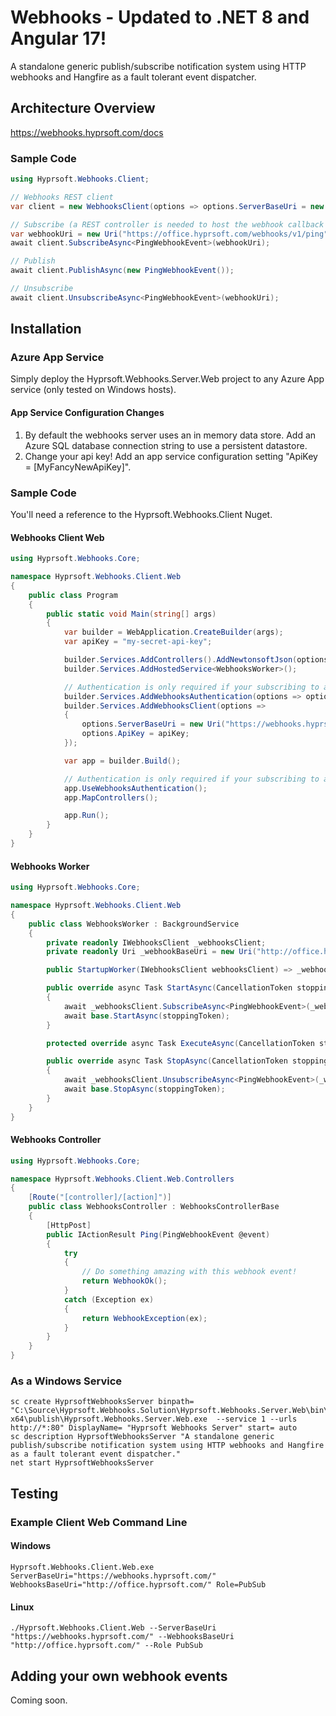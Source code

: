 # Webhooks - Updated to .NET 8 and Angular 17!
A standalone generic publish/subscribe notification system using HTTP webhooks and Hangfire as a fault tolerant event dispatcher.

## Architecture Overview
https://webhooks.hyprsoft.com/docs

### Sample Code
``` csharp
using Hyprsoft.Webhooks.Client;

// Webhooks REST client
var client = new WebhooksClient(options => options.ServerBaseUri = new Uri("https://webhooks.hyprsoft.com/"));

// Subscribe (a REST controller is needed to host the webhook callback endpoints)
var webhookUri = new Uri("https://office.hyprsoft.com/webhooks/v1/ping");
await client.SubscribeAsync<PingWebhookEvent>(webhookUri);

// Publish
await client.PublishAsync(new PingWebhookEvent());

// Unsubscribe
await client.UnsubscribeAsync<PingWebhookEvent>(webhookUri);
```

## Installation
###  Azure App Service
Simply deploy the Hyprsoft.Webhooks.Server.Web project to any Azure App service (only tested on Windows hosts).
#### App Service Configuration Changes
1. By default the webhooks server uses an in memory data store.  Add an Azure SQL database connection string to use a persistent datastore.
2. Change your api key!  Add an app service configuration setting "ApiKey = [MyFancyNewApiKey]".
### Sample Code
You'll need a reference to the Hyprsoft.Webhooks.Client Nuget.
#### Webhooks Client Web
``` csharp
using Hyprsoft.Webhooks.Core;

namespace Hyprsoft.Webhooks.Client.Web
{
    public class Program
    {
        public static void Main(string[] args)
        {
            var builder = WebApplication.CreateBuilder(args);
            var apiKey = "my-secret-api-key";

            builder.Services.AddControllers().AddNewtonsoftJson(options => options.SerializerSettings.TypeNameHandling = WebhooksGlobalConfiguration.JsonSerializerSettings.TypeNameHandling);
            builder.Services.AddHostedService<WebhooksWorker>();

            // Authentication is only required if your subscribing to any webhooks.
            builder.Services.AddWebhooksAuthentication(options => options.ApiKey = apiKey);
            builder.Services.AddWebhooksClient(options =>
            {
                options.ServerBaseUri = new Uri("https://webhooks.hyprsoft.com");
                options.ApiKey = apiKey;
            });

            var app = builder.Build();

            // Authentication is only required if your subscribing to any webhooks.
            app.UseWebhooksAuthentication();
            app.MapControllers();

            app.Run();
        }
    }
}
```
#### Webhooks Worker
``` csharp
using Hyprsoft.Webhooks.Core;

namespace Hyprsoft.Webhooks.Client.Web
{
    public class WebhooksWorker : BackgroundService
    {
        private readonly IWebhooksClient _webhooksClient;
        private readonly Uri _webhookBaseUri = new Uri("http://office.hyprsoft.com/webhooks/ping");

        public StartupWorker(IWebhooksClient webhooksClient) => _webhooksClient = webhooksClient;

        public override async Task StartAsync(CancellationToken stoppingToken)
        {
            await _webhooksClient.SubscribeAsync<PingWebhookEvent>(_webhookBaseUri);
            await base.StartAsync(stoppingToken);
        }

        protected override async Task ExecuteAsync(CancellationToken stoppingToken) => await Task.Delay(0, stoppingToken);

        public override async Task StopAsync(CancellationToken stoppingToken)
        {
            await _webhooksClient.UnsubscribeAsync<PingWebhookEvent>(_webhookBaseUri);
            await base.StopAsync(stoppingToken);
        }
    }
}
```
#### Webhooks Controller
``` csharp
using Hyprsoft.Webhooks.Core;

namespace Hyprsoft.Webhooks.Client.Web.Controllers
{
    [Route("[controller]/[action]")]
    public class WebhooksController : WebhooksControllerBase
    {
        [HttpPost]
        public IActionResult Ping(PingWebhookEvent @event)
        {
            try
            {
                // Do something amazing with this webhook event!
                return WebhookOk();
            }
            catch (Exception ex)
            {
                return WebhookException(ex);
            }
        }
    }
}
```

### As a Windows Service
```
sc create HyprsoftWebhooksServer binpath= "C:\Source\Hyprsoft.Webhooks.Solution\Hyprsoft.Webhooks.Server.Web\bin\Release\net5.0\win-x64\publish\Hyprsoft.Webhooks.Server.Web.exe  --service 1 --urls http://*:80" DisplayName= "Hyprsoft Webhooks Server" start= auto
sc description HyprsoftWebhooksServer "A standalone generic publish/subscribe notification system using HTTP webhooks and Hangfire as a fault tolerant event dispatcher." 
net start HyprsoftWebhooksServer
```

## Testing
### Example Client Web Command Line
#### Windows
```
Hyprsoft.Webhooks.Client.Web.exe ServerBaseUri="https://webhooks.hyprsoft.com/" WebhooksBaseUri="http://office.hyprsoft.com/" Role=PubSub
```
#### Linux
```
./Hyprsoft.Webhooks.Client.Web --ServerBaseUri "https://webhooks.hyprsoft.com/" --WebhooksBaseUri "http://office.hyprsoft.com/" --Role PubSub
```

## Adding your own webhook events
Coming soon.